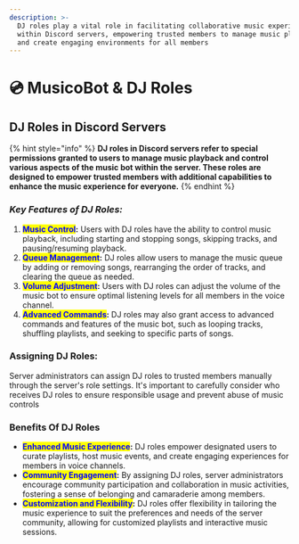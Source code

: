 ```yaml
---
description: >-
  DJ roles play a vital role in facilitating collaborative music experiences
  within Discord servers, empowering trusted members to manage music playback
  and create engaging environments for all members
---
```


# 💿 MusicoBot & DJ Roles

## **DJ Roles in Discord Servers**

{% hint style="info" %}
**DJ roles in Discord servers refer to special permissions granted to users to manage music playback and control various aspects of the music bot within the server. These roles are designed to empower trusted members with additional capabilities to enhance the music experience for everyone.**
{% endhint %}

### _**Key Features of DJ Roles:**_

1. <mark style="color:blue;">**Music Control**</mark>**:** Users with DJ roles have the ability to control music playback, including starting and stopping songs, skipping tracks, and pausing/resuming playback.
2. <mark style="color:blue;">**Queue Management**</mark>**:** DJ roles allow users to manage the music queue by adding or removing songs, rearranging the order of tracks, and clearing the queue as needed.
3. <mark style="color:blue;">**Volume Adjustment**</mark>**:** Users with DJ roles can adjust the volume of the music bot to ensure optimal listening levels for all members in the voice channel.
4. <mark style="color:blue;">**Advanced Commands**</mark>**:** DJ roles may also grant access to advanced commands and features of the music bot, such as looping tracks, shuffling playlists, and seeking to specific parts of songs.

### Assigning DJ Roles:

Server administrators can assign DJ roles to trusted members manually through the server's role settings. It's important to carefully consider who receives DJ roles to ensure responsible usage and prevent abuse of music controls

### Benefits Of DJ Roles

* <mark style="color:blue;">**Enhanced Music Experience**</mark>**:** DJ roles empower designated users to curate playlists, host music events, and create engaging experiences for members in voice channels.
* <mark style="color:blue;">**Community Engagement**</mark>**:** By assigning DJ roles, server administrators encourage community participation and collaboration in music activities, fostering a sense of belonging and camaraderie among members.
* <mark style="color:blue;">**Customization and Flexibility**</mark>**:** DJ roles offer flexibility in tailoring the music experience to suit the preferences and needs of the server community, allowing for customized playlists and interactive music sessions.
